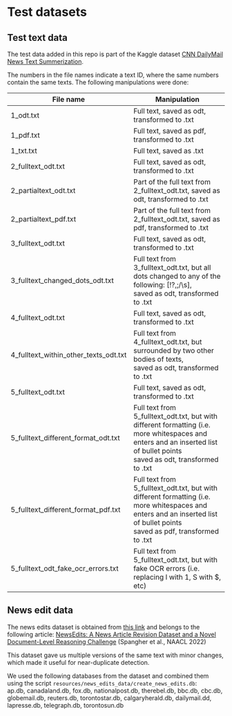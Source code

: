 # Test datasets

## Test text data

The test data added in this repo is part of the Kaggle dataset 
[CNN DailyMail News Text Summerization](https://www.kaggle.com/datasets/gowrishankarp/newspaper-text-summarization-cnn-dailymail?resource=download).

The numbers in the file names indicate a text ID, where the same numbers contain the same texts.
The following manipulations were done:

| File name                              | Manipulation                                                                                                                                                                    |
|----------------------------------------|---------------------------------------------------------------------------------------------------------------------------------------------------------------------------------| 
| 1_odt.txt                              | Full text, saved as odt, transformed to .txt                                                                                                                                    |
| 1_pdf.txt                              | Full text, saved as pdf, transformed to .txt                                                                                                                                    |
| 1_txt.txt                              | Full text, saved as .txt                                                                                                                                                        |
| 2_fulltext_odt.txt                     | Full text, saved as odt, transformed to .txt                                                                                                                                    |
| 2_partialtext_odt.txt                  | Part of the full text from 2_fulltext_odt.txt, saved as odt, transformed to .txt                                                                                                |
| 2_partialtext_pdf.txt                  | Part of the full text from 2_fulltext_odt.txt, saved as pdf, transformed to .txt                                                                                                |
| 3_fulltext_odt.txt                     | Full text, saved as odt, transformed to .txt                                                                                                                                    |
| 3_fulltext_changed_dots_odt.txt        | Full text from 3_fulltext_odt.txt, but all dots changed to any of the following: [!?,;/\s], <br/>saved as odt, transformed to .txt                                              |
| 4_fulltext_odt.txt                     | Full text, saved as odt, transformed to .txt                                                                                                                                    |
| 4_fulltext_within_other_texts_odt.txt  | Full text from 4_fulltext_odt.txt, but surrounded by two other bodies of texts, <br/>saved as odt, transformed to .txt                                                          |
| 5_fulltext_odt.txt                     | Full text, saved as odt, transformed to .txt                                                                                                                                    |
| 5_fulltext_different_format_odt.txt    | Full text from 5_fulltext_odt.txt, but with different formatting (i.e. more whitespaces and enters and an inserted list of bullet points <br/>saved as odt, transformed to .txt |
| 5_fulltext_different_format_pdf.txt    | Full text from 5_fulltext_odt.txt, but with different formatting (i.e. more whitespaces and enters and an inserted list of bullet points <br/>saved as pdf, transformed to .txt |
| 5_fulltext_odt_fake_ocr_errors.txt     | Full text from 5_fulltext_odt.txt, but with fake OCR errors (i.e. replacing l with 1, S with $, etc)                                                                            |


## News edit data

The news edits dataset is obtained from [this link](https://github.com/isi-nlp/NewsEdits) and belongs to the following
article: 
[NewsEdits: A News Article Revision Dataset and a Novel Document-Level Reasoning Challenge](https://aclanthology.org/2022.naacl-main.10) (Spangher et al., NAACL 2022)

This dataset gave us multiple versions of the same text with minor changes, which made it useful for near-duplicate
detection.

We used the following databases from the dataset and combined them using the script 
`resources/news_edits_data/create_news_edits.db`:  
ap.db, canadaland.db, fox.db, nationalpost.db, therebel.db, bbc.db, cbc.db, globemail.db, reuters.db, torontostar.db, 
calgaryherald.db, dailymail.dd, lapresse.db, telegraph.db, torontosun.db